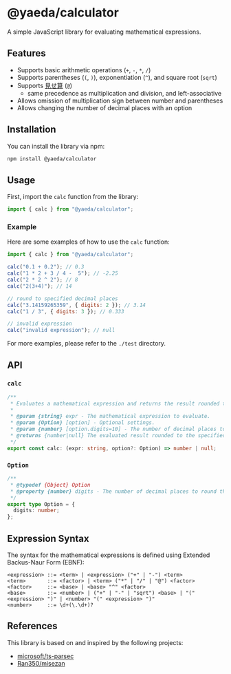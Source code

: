 # @yaeda/calculator

A simple JavaScript library for evaluating mathematical expressions.

## Features

- Supports basic arithmetic operations (`+`, `-`, `*`, `/`)
- Supports parentheses (`(`, `)`), exponentiation (`^`), and square root (`sqrt`)
- Supports [見せ算](https://dic.nicovideo.jp/a/見せ算) (`@`)
  - same precedence as multiplication and division, and left-associative
- Allows omission of multiplication sign between number and parentheses
- Allows changing the number of decimal places with an option

## Installation

You can install the library via npm:

```bash
npm install @yaeda/calculator
```

## Usage

First, import the `calc` function from the library:

```javascript
import { calc } from "@yaeda/calculator";
```

### Example

Here are some examples of how to use the `calc` function:

```javascript
import { calc } from "@yaeda/calculator";

calc("0.1 + 0.2"); // 0.3
calc("1 * 2 + 3 / 4 -  5"); // -2.25
calc("2 * 2 ^ 2"); // 8
calc("2(3+4)"); // 14

// round to specified decimal places
calc("3.14159265359", { digits: 2 }); // 3.14
calc("1 / 3", { digits: 3 }); // 0.333

// invalid expression
calc("invalid expression"); // null
```

For more examples, please refer to the `./test` directory.

## API

### `calc`

```typescript
/**
 * Evaluates a mathematical expression and returns the result rounded to a specified number of decimal places.
 *
 * @param {string} expr - The mathematical expression to evaluate.
 * @param {Option} [option] - Optional settings.
 * @param {number} [option.digits=10] - The number of decimal places to round the result to. Defaults to 10 if not provided.
 * @returns {number|null} The evaluated result rounded to the specified number of decimal places, or null if an error occurs.
 */
export const calc: (expr: string, option?: Option) => number | null;
```

### `Option`

```typescript
/**
 * @typedef {Object} Option
 * @property {number} digits - The number of decimal places to round the result to.
 */
export type Option = {
  digits: number;
};
```

## Expression Syntax

The syntax for the mathematical expressions is defined using Extended Backus-Naur Form (EBNF):

```ebnf
<expression> ::= <term> | <expression> ("+" | "-") <term>
<term>       ::= <factor> | <term> ("*" | "/" | "@") <factor>
<factor>     ::= <base> | <base> "^" <factor>
<base>       ::= <number> | ("+" | "-" | "sqrt") <base> | "(" <expression> ")" | <number> "(" <expression> ")"
<number>     ::= \d+(\.\d+)?
```

## References

This library is based on and inspired by the following projects:

- [microsoft/ts-parsec](https://github.com/microsoft/ts-parsec)
- [Ran350/misezan](https://github.com/Ran350/misezan)
